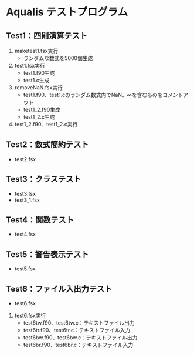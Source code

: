 # Aqualis テストプログラム

## Test1：四則演算テスト

1. maketest1.fsx実行
   - ランダムな数式を5000個生成
2. test1.fsx実行
   - test1.f90生成
   - test1.c生成 
3. removeNaN.fsx実行
   - test1.f90、test1.cのランダム数式内でNaN、∞を含むものをコメントアウト
   - test1_2.f90生成
   - test1_2.c生成 
4. test1_2.f90、test1_2.c実行

## Test2：数式簡約テスト

- test2.fsx

## Test3：クラステスト

- test3.fsx
- test3_1.fsx

## Test4：関数テスト

- test4.fsx

## Test5：警告表示テスト

- test5.fsx

## Test6：ファイル入出力テスト

- test6.fsx

1. test6.fsx実行
   - test6tw.f90、test6tw.c：テキストファイル出力
   - test6tr.f90、test6tr.c：テキストファイル入力
   - test6bw.f90、test6bw.c：テキストファイル出力
   - test6br.f90、test6br.c：テキストファイル入力
